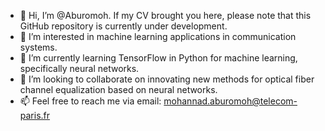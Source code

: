 - 👋 Hi, I’m @Aburomoh. If my CV brought you here, please note that this GitHub repository is currently under development.
- 👀 I’m interested in machine learning applications in communication systems.
- 🌱 I’m currently learning TensorFlow in Python for machine learning, specifically neural networks.
- 💞️ I’m looking to collaborate on innovating new methods for optical fiber channel equalization based on neural networks.
- 📫 Feel free to reach me via email: mohannad.aburomoh@telecom-paris.fr

<!---
Aburomoh/Aburomoh is a ✨ special ✨ repository because its `README.md` (this file) appears on your GitHub profile.
You can click the Preview link to take a look at your changes.
--->
